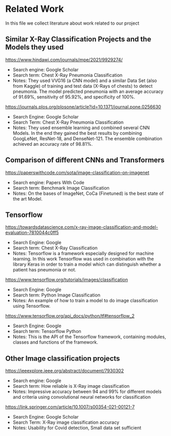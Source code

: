 # Related Work
In this file we collect literature about work related to our project

## Similar X-Ray Classification Projects and the Models they used
https://www.hindawi.com/journals/mpe/2021/9929274/
- Search engine: Google Scholar
- Search term: Chest X-Ray Pneumonia Classification
- Notes: They used VVG16 (a CNN model) and a similar Data Set (also from Kaggle) of training and test data (X-Rays of chests) to detect pneumonia. The model predicted pneumonia with an average accuracy of 91.69%, sensitivity of 95.92%, and specificity of 100%.

https://journals.plos.org/plosone/article?id=10.1371/journal.pone.0256630
- Search Engine: Google Scholar
- Search Term: Chest X-Ray Pneumonia Classification
- Notes: They used ensemble learning and combined several CNN Models. In the end they gained the best results by combining GoogLeNet, ResNet-18, and DenseNet-121. The ensemble combination achieved an accuracy rate of 98.81%.

## Comparison of different CNNs and Transformers
https://paperswithcode.com/sota/image-classification-on-imagenet
- Search engine: Papers With Code
- Search term: Benchmark Image Classification
- Notes: On the bases of ImageNet, CoCa (Finetuned) is the best state of the art Model. 

## Tensorflow 
https://towardsdatascience.com/x-ray-image-classification-and-model-evaluation-7810044c0ff5
- Search Engine: Google
- Search term: Chest X-Ray Classification
- Notes: Tensorflow is a framework especially designed for machine learning. In this work Tensorflow was used in combination with the library Keras in order to train a model which can distinguish whether a patient has pneumonia or not.

https://www.tensorflow.org/tutorials/images/classification
- Search Engine: Google
- Search term: Python Image Classification
- Notes: An example of how to train a model to do image classification using Tensorflow.

https://www.tensorflow.org/api_docs/python/tf#tensorflow_2
- Search Engine: Google
- Search term: Tensorflow Python
- Notes: This is the API of the Tensorflow framework, containing modules, classes and functions of the framework.


## Other Image classification projects
https://ieeexplore.ieee.org/abstract/document/7930302
- Search engine: Google
- Search term: How reliable is X-Ray image classification
- Notes: Impressive accuracy between 94 and 99% for different models and criteria using convolutional neural networks for classification

https://link.springer.com/article/10.1007/s00354-021-00121-7
- Search Engine: Google Scholar
- Search Term: X-Ray image classification accuracy
- Notes: Usability for Covid detection, Small data set sufficient
